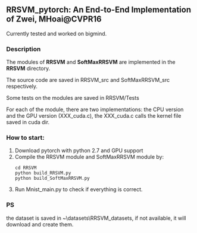 ## RRSVM_pytorch: An End-to-End Implementation of Zwei, MHoai@CVPR16

Currently tested and worked on bigmind. 
###  Description
The modules of **RRSVM** and **SoftMaxRRSVM** are implemented in the **RRSVM** directory.

The source code are saved in RRSVM_src and SoftMaxRRSVM_src respectively.

Some tests on the modules are saved in RRSVM/Tests

For each of the module, there are two implementations: the CPU version and the GPU version (XXX_cuda.c), the XXX_cuda.c calls the kernel file saved in cuda dir.



### How to start:
1.  Download pytorch with python 2.7 and GPU support
2.  Compile the RRSVM module and SoftMaxRRSVM module by:
	```
	cd RRSVM
	python build_RRSVM.py
	python build_SoftMaxRRSVM.py
	```
3. Run Mnist_main.py to check if everything is correct.


### PS

the dataset is saved in ~\datasets\RRSVM_datasets,  if not available, it will download and create them.
